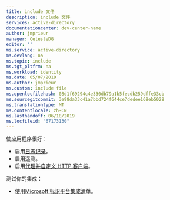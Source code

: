 ```yaml
---
title: include 文件
description: include 文件
services: active-directory
documentationcenter: dev-center-name
author: jmprieur
manager: CelesteDG
editor: ''
ms.service: active-directory
ms.devlang: na
ms.topic: include
ms.tgt_pltfrm: na
ms.workload: identity
ms.date: 05/07/2019
ms.author: jmprieur
ms.custom: include file
ms.openlocfilehash: 08d1f69294c4e330db79a1b5fecdb259dffe33cb
ms.sourcegitcommit: 3e98da33c41a7bbd724f644ce7dedee169eb5028
ms.translationtype: MT
ms.contentlocale: zh-CN
ms.lasthandoff: 06/18/2019
ms.locfileid: "67173130"
---
```

使应用程序很好：

- 启用[日志记录](../articles/active-directory/develop/msal-logging.md)。
- 启用遥测。
- 启用[代理并自定义 HTTP 客户端](../articles/active-directory/develop/msal-net-provide-httpclient.md)。

测试你的集成：

- 使用[Microsoft 标识平台集成清单](../articles/active-directory/develop/identity-platform-integration-checklist.md)。
